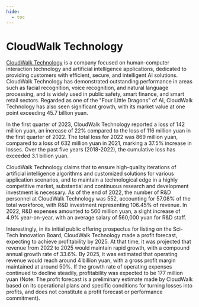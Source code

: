 ```yaml
---
hide:
  - toc
---
```


# CloudWalk Technology

[CloudWalk Technology](https://www.cloudwalk.com/) is a company focused on human-computer interaction technology and artificial intelligence applications, dedicated to providing customers with efficient, secure, and intelligent AI solutions. CloudWalk Technology has demonstrated outstanding performance in areas such as facial recognition, voice recognition, and natural language processing, and is widely used in public safety, smart finance, and smart retail sectors. Regarded as one of the "Four Little Dragons" of AI, CloudWalk Technology has also seen significant growth, with its market value at one point exceeding 45.7 billion yuan.

In the first quarter of 2023, CloudWalk Technology reported a loss of 142 million yuan, an increase of 22% compared to the loss of 116 million yuan in the first quarter of 2022. The total loss for 2022 was 869 million yuan, compared to a loss of 632 million yuan in 2021, marking a 37.5% increase in losses. Over the past five years (2018-2022), the cumulative loss has exceeded 3.1 billion yuan.

CloudWalk Technology claims that to ensure high-quality iterations of artificial intelligence algorithms and customized solutions for various application scenarios, and to maintain a technological edge in a highly competitive market, substantial and continuous research and development investment is necessary. As of the end of 2022, the number of R&D personnel at CloudWalk Technology was 552, accounting for 57.08% of the total workforce, with R&D investment representing 106.45% of revenue. In 2022, R&D expenses amounted to 560 million yuan, a slight increase of 4.9% year-on-year, with an average salary of 560,000 yuan for R&D staff.

Interestingly, in its initial public offering prospectus for listing on the Sci-Tech Innovation Board, CloudWalk Technology made a profit forecast, expecting to achieve profitability by 2025. At that time, it was projected that revenue from 2022 to 2025 would maintain rapid growth, with a compound annual growth rate of 33.6%. By 2025, it was estimated that operating revenue would reach around 4 billion yuan, with a gross profit margin maintained at around 50%. If the growth rate of operating expenses continued to decline steadily, profitability was expected to be 177 million yuan (Note: The profit forecast is a preliminary estimate made by CloudWalk based on its operational plans and specific conditions for turning losses into profits, and does not constitute a profit forecast or performance commitment).
